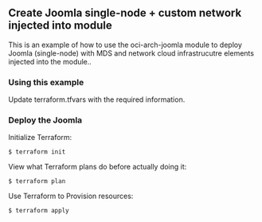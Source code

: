 ## Create Joomla single-node + custom network injected into module
This is an example of how to use the oci-arch-joomla module to deploy Joomla (single-node) with MDS and network cloud infrastrucutre elements injected into the module..
  
### Using this example
Update terraform.tfvars with the required information.

### Deploy the Joomla
Initialize Terraform:
```
$ terraform init
```
View what Terraform plans do before actually doing it:
```
$ terraform plan
```
Use Terraform to Provision resources:
```
$ terraform apply
```
